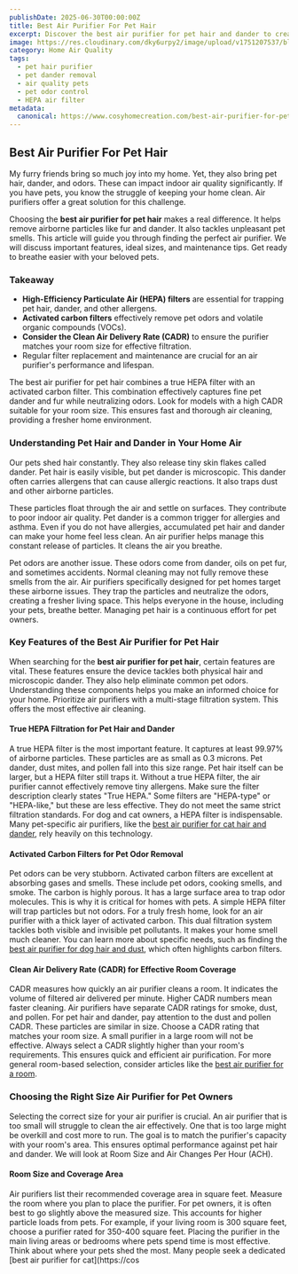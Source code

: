 ```yaml
---
publishDate: 2025-06-30T00:00:00Z
title: Best Air Purifier For Pet Hair
excerpt: Discover the best air purifier for pet hair and dander to create a cleaner, odor-free home for you and your beloved furry friends.
image: https://res.cloudinary.com/dky6urpy2/image/upload/v1751207537/blog_image_1751207537_pnthdy.webp
category: Home Air Quality
tags:
  - pet hair purifier
  - pet dander removal
  - air quality pets
  - pet odor control
  - HEPA air filter
metadata:
  canonical: https://www.cosyhomecreation.com/best-air-purifier-for-pet-hair
---
```


## Best Air Purifier For Pet Hair

My furry friends bring so much joy into my home. Yet, they also bring pet hair, dander, and odors. These can impact indoor air quality significantly. If you have pets, you know the struggle of keeping your home clean. Air purifiers offer a great solution for this challenge.

Choosing the **best air purifier for pet hair** makes a real difference. It helps remove airborne particles like fur and dander. It also tackles unpleasant pet smells. This article will guide you through finding the perfect air purifier. We will discuss important features, ideal sizes, and maintenance tips. Get ready to breathe easier with your beloved pets.

### Takeaway

*   **High-Efficiency Particulate Air (HEPA) filters** are essential for trapping pet hair, dander, and other allergens.
*   **Activated carbon filters** effectively remove pet odors and volatile organic compounds (VOCs).
*   **Consider the Clean Air Delivery Rate (CADR)** to ensure the purifier matches your room size for effective filtration.
*   Regular filter replacement and maintenance are crucial for an air purifier's performance and lifespan.

The best air purifier for pet hair combines a true HEPA filter with an activated carbon filter. This combination effectively captures fine pet dander and fur while neutralizing odors. Look for models with a high CADR suitable for your room size. This ensures fast and thorough air cleaning, providing a fresher home environment.

### Understanding Pet Hair and Dander in Your Home Air

Our pets shed hair constantly. They also release tiny skin flakes called dander. Pet hair is easily visible, but pet dander is microscopic. This dander often carries allergens that can cause allergic reactions. It also traps dust and other airborne particles.

These particles float through the air and settle on surfaces. They contribute to poor indoor air quality. Pet dander is a common trigger for allergies and asthma. Even if you do not have allergies, accumulated pet hair and dander can make your home feel less clean. An air purifier helps manage this constant release of particles. It cleans the air you breathe.

Pet odors are another issue. These odors come from dander, oils on pet fur, and sometimes accidents. Normal cleaning may not fully remove these smells from the air. Air purifiers specifically designed for pet homes target these airborne issues. They trap the particles and neutralize the odors, creating a fresher living space. This helps everyone in the house, including your pets, breathe better. Managing pet hair is a continuous effort for pet owners.

### Key Features of the Best Air Purifier for Pet Hair

When searching for the **best air purifier for pet hair**, certain features are vital. These features ensure the device tackles both physical hair and microscopic dander. They also help eliminate common pet odors. Understanding these components helps you make an informed choice for your home. Prioritize air purifiers with a multi-stage filtration system. This offers the most effective air cleaning.

#### True HEPA Filtration for Pet Hair and Dander

A true HEPA filter is the most important feature. It captures at least 99.97% of airborne particles. These particles are as small as 0.3 microns. Pet dander, dust mites, and pollen fall into this size range. Pet hair itself can be larger, but a HEPA filter still traps it. Without a true HEPA filter, the air purifier cannot effectively remove tiny allergens. Make sure the filter description clearly states "True HEPA." Some filters are "HEPA-type" or "HEPA-like," but these are less effective. They do not meet the same strict filtration standards. For dog and cat owners, a HEPA filter is indispensable. Many pet-specific air purifiers, like the [best air purifier for cat hair and dander](https://cosyhomecreation.com/best-air-purifier-for-cat-hair-and-dander), rely heavily on this technology.

#### Activated Carbon Filters for Pet Odor Removal

Pet odors can be very stubborn. Activated carbon filters are excellent at absorbing gases and smells. These include pet odors, cooking smells, and smoke. The carbon is highly porous. It has a large surface area to trap odor molecules. This is why it is critical for homes with pets. A simple HEPA filter will trap particles but not odors. For a truly fresh home, look for an air purifier with a thick layer of activated carbon. This dual filtration system tackles both visible and invisible pet pollutants. It makes your home smell much cleaner. You can learn more about specific needs, such as finding the [best air purifier for dog hair and dust](https://cosyhomecreation.com/best-air-purifier-for-dog-hair-and-dust), which often highlights carbon filters.

#### Clean Air Delivery Rate (CADR) for Effective Room Coverage

CADR measures how quickly an air purifier cleans a room. It indicates the volume of filtered air delivered per minute. Higher CADR numbers mean faster cleaning. Air purifiers have separate CADR ratings for smoke, dust, and pollen. For pet hair and dander, pay attention to the dust and pollen CADR. These particles are similar in size. Choose a CADR rating that matches your room size. A small purifier in a large room will not be effective. Always select a CADR slightly higher than your room's requirements. This ensures quick and efficient air purification. For more general room-based selection, consider articles like the [best air purifier for a room](https://cosyhomecreation.com/best-air-purifier-for-a-room).

### Choosing the Right Size Air Purifier for Pet Owners

Selecting the correct size for your air purifier is crucial. An air purifier that is too small will struggle to clean the air effectively. One that is too large might be overkill and cost more to run. The goal is to match the purifier's capacity with your room's area. This ensures optimal performance against pet hair and dander. We will look at Room Size and Air Changes Per Hour (ACH).

#### Room Size and Coverage Area

Air purifiers list their recommended coverage area in square feet. Measure the room where you plan to place the purifier. For pet owners, it is often best to go slightly above the measured size. This accounts for higher particle loads from pets. For example, if your living room is 300 square feet, choose a purifier rated for 350-400 square feet. Placing the purifier in the main living areas or bedrooms where pets spend time is most effective. Think about where your pets shed the most. Many people seek a dedicated [best air purifier for cat](https://cos